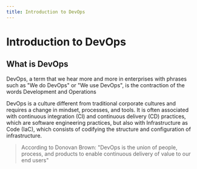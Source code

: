 ```yaml
---
title: Introduction to DevOps
---
```


<title>
Introduction to DevOps
</title>

# Introduction to DevOps

## What is DevOps

DevOps, a term that we hear more and more in enterprises with phrases such as
"We do DevOps" or "We use DevOps", is the contraction of the words Development
and Operations

DevOps is a culture different from traditional corporate cultures and requires a
change in mindset, processes, and tools. It is often associated with continuous
integration (CI) and continuous delivery (CD) practices, which are software
engineering practices, but also with Infrastructure as Code (IaC), which
consists of codifying the structure and configuration of infrastructure.

> According to Donovan Brown: "DevOps is the union of people, process, and
> products to enable continuous delivery of value to our end users"
